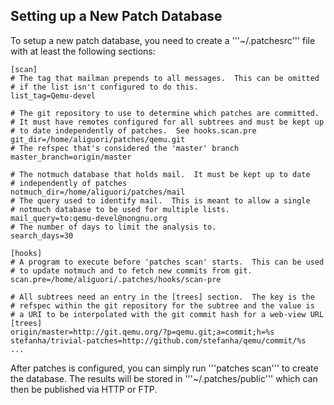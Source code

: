 Setting up a New Patch Database
-------------------------------

To setup a new patch database, you need to create a '''~/.patchesrc''' file with
at least the following sections:

    [scan]
    # The tag that mailman prepends to all messages.  This can be omitted
    # if the list isn't configured to do this.
    list_tag=Qemu-devel
    
    # The git repository to use to determine which patches are committed.
    # It must have remotes configured for all subtrees and must be kept up
    # to date independently of patches.  See hooks.scan.pre
    git_dir=/home/aliguori/patches/qemu.git
    # The refspec that's considered the 'master' branch
    master_branch=origin/master
    
    # The notmuch database that holds mail.  It must be kept up to date
    # independently of patches
    notmuch_dir=/home/aliguori/patches/mail
    # The query used to identify mail.  This is meant to allow a single
    # notmuch database to be used for multiple lists.
    mail_query=to:qemu-devel@nongnu.org
    # The number of days to limit the analysis to.
    search_days=30
    
    [hooks]
    # A program to execute before 'patches scan' starts.  This can be used
    # to update notmuch and to fetch new commits from git.
    scan.pre=/home/aliguori/.patches/hooks/scan-pre
    
    # All subtrees need an entry in the [trees] section.  The key is the
    # refspec within the git repository for the subtree and the value is
    # a URI to be interpolated with the git commit hash for a web-view URL
    [trees]
    origin/master=http://git.qemu.org/?p=qemu.git;a=commit;h=%s
    stefanha/trivial-patches=http://github.com/stefanha/qemu/commit/%s
    ...

After patches is configured, you can simply run '''patches scan''' to create
the database.  The results will be stored in '''~/.patches/public''' which can
then be published via HTTP or FTP.
